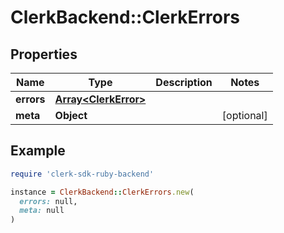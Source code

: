 # ClerkBackend::ClerkErrors

## Properties

| Name | Type | Description | Notes |
| ---- | ---- | ----------- | ----- |
| **errors** | [**Array&lt;ClerkError&gt;**](ClerkError.md) |  |  |
| **meta** | **Object** |  | [optional] |

## Example

```ruby
require 'clerk-sdk-ruby-backend'

instance = ClerkBackend::ClerkErrors.new(
  errors: null,
  meta: null
)
```

